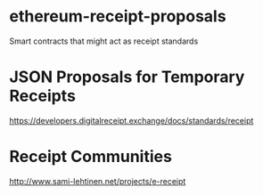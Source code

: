 # ethereum-receipt-proposals
Smart contracts that might act as receipt standards

# JSON Proposals for Temporary Receipts
https://developers.digitalreceipt.exchange/docs/standards/receipt

# Receipt Communities
http://www.sami-lehtinen.net/projects/e-receipt
